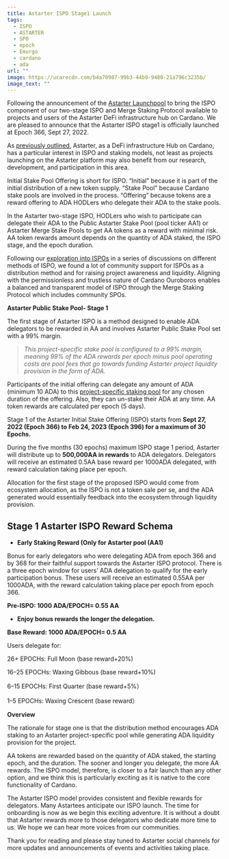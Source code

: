 ```yaml
---
title: Astarter ISPO Stage1 Launch
tags:
  - ISPO
  - ASTARTER
  - SPO
  - epoch
  - Emurgo
  - cardano
  - ada
url: ""
image: https://ucarecdn.com/b4a70987-99b3-44b9-9480-21a796c3235b/
image_text: ""
---
```


Following the announcement of the [Astarter Launchpool](https://medium.com/astarter/astarter-ispo-and-merge-staking-protocol-update-3bfbac978805) to bring the ISPO component of our two-stage ISPO and Merge Staking Protocol available to projects and users of the Astarter DeFi infrastructure hub on Cardano. We are pleased to announce that the Astarter ISPO stage1 is officially launched at Epoch 366, Sept 27, 2022.

As [previously outlined](https://medium.com/astarter/introducing-astarter-ispo-and-merged-staking-protocol-eb500af1f8da), Astarter, as a DeFi infrastructure Hub on Cardano, has a particular interest in ISPO and staking models, not least as projects launching on the Astarter platform may also benefit from our research, development, and participation in this area.

Initial Stake Pool Offering is short for ISPO. “Initial” because it is part of the initial distribution of a new token supply. “Stake Pool” because Cardano stake pools are involved in the process. “Offering” because tokens are a reward offering to ADA HODLers who delegate their ADA to the stake pools.

In the Astarter two-stage ISPO, HODLers who wish to participate can delegate their ADA to the Public Astarter Stake Pool (pool ticker AA1) or Astarter Merge Stake Pools to get AA tokens as a reward with minimal risk. AA token rewards amount depends on the quantity of ADA staked, the ISPO stage, and the epoch duration.

Following our [exploration into ISPOs](https://medium.com/astarter/exploring-methods-of-ispo-on-cardano-15d67fcd2706) in a series of discussions on different methods of ISPO, we found a lot of community support for ISPOs as a distribution method and for raising project awareness and liquidity. Aligning with the permissionless and trustless nature of Cardano Ouroboros enables a balanced and transparent model of ISPO through the Merge Staking Protocol which includes community SPOs.

**Astarter Public Stake Pool- Stage 1**

The first stage of Astarter ISPO is a method designed to enable ADA delegators to be rewarded in AA and involves Astarter Public Stake Pool set with a 99% margin.

> _This project-specific stake pool is configured to a 99% margin, meaning 99% of the ADA rewards per epoch minus pool operating costs are pool fees that go towards funding Astarter project liquidity provision in the form of ADA._

Participants of the initial offering can delegate any amount of ADA (minimum 10 ADA) to this [project-specific staking pool](https://cexplorer.io/pool/pool1drkls8s0zzjydyv3qpjsdj58w3sw02w9wg0pckrsnuazyef2hca) for any chosen duration of the offering. Also, they can un-stake their ADA at any time. AA token rewards are calculated per epoch (5 days).‌

Stage 1 of the Astarter Initial Stake Offering (ISPO) starts from **Sept 27, 2022 (Epoch 366) to Feb 24, 2023 (Epoch 396) for a maximum of 30 Epochs.**

During the five months (30 epochs) maximum ISPO stage 1 period, Astarter will distribute up to **500,000AA in rewards** to ADA delegators. Delegators will receive an estimated 0.5AA base reward per 1000ADA delegated, with reward calculation taking place per epoch.

Allocation for the first stage of the proposed ISPO would come from ecosystem allocation, as the ISPO is not a token sale per se, and the ADA generated would essentially feedback into the ecosystem through liquidity provision.

## **Stage 1 Astarter ISPO Reward Schema**

*   **Early Staking Reward (Only for Astarter pool (AA1)**
    

Bonus for early delegators who were delegating ADA from epoch 366 and by 368 for their faithful support towards the Astarter ISPO protocol. There is a three epoch window for users’ ADA delegation to qualify for the early participation bonus. These users will receive an estimated 0.55AA per 1000ADA, with the reward calculation taking place per epoch from epoch 366.

**Pre-ISPO: 1000 ADA/EPOCH= 0.55 AA**

*   **Enjoy bonus rewards the longer the delegation.**
    

**Base Reward:** **1000 ADA/EPOCH= 0.5 AA**

Users delegate for:

26+ EPOCHs: Full Moon (base reward+20%)

16–25 EPOCHs: Waxing Gibbous (base reward+10%)

6–15 EPOCHs: First Quarter (base reward+5%）

1–5 EPOCHs: Waxing Crescent (base reward）

  
**Overview**

The rationale for stage one is that the distribution method encourages ADA staking to an Astarter project-specific pool while generating ADA liquidity provision for the project.

AA tokens are rewarded based on the quantity of ADA staked, the starting epoch, and the duration. The sooner and longer you delegate, the more AA rewards. The ISPO model, therefore, is closer to a fair launch than any other option, and we think this is particularly exciting as it is native to the core functionality of Cardano.

The Astarter ISPO model provides consistent and flexible rewards for delegators. Many Astartees anticipate our ISPO launch. The time for onboarding is now as we begin this exciting adventure. It is without a doubt that Astarter rewards more to those delegators who dedicate more time to us. We hope we can hear more voices from our communities.

Thank you for reading and please stay tuned to Astarter social channels for more updates and announcements of events and activities taking place.
